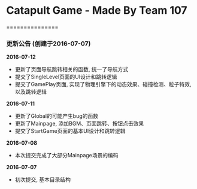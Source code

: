 # Catapult Game - Made By Team 107
===============

### 更新公告 (创建于2016-07-07)
<b>2016-07-12</b><br />
* 更新了页面导航跳转相关的函数, 统一了导航方式
* 提交了SingleLevel页面的UI设计和跳转逻辑
* 提交了GamePlay页面, 实现了物理引擎下的动态效果、碰撞检测、粒子特效, 以及跳转逻辑

<b>2016-07-11</b><br />
* 更新了Global的可能产生bug的函数
* 更新了Mainpage, 添加BGM、页面跳转、按钮点击效果
* 提交了StartGame页面的基本UI设计和跳转逻辑

<b>2016-07-08</b><br />
* 本次提交完成了大部分Mainpage场景的编码

<b>2016-07-07</b><br />
* 初次提交, 基本目录结构

